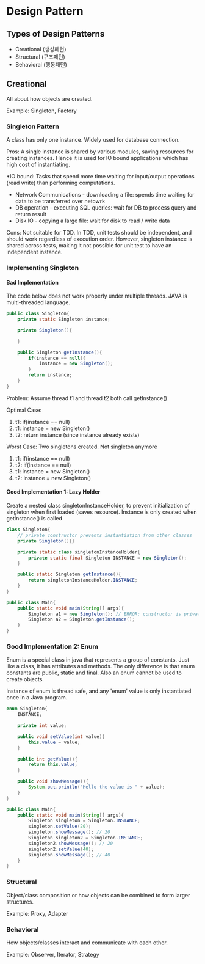# Design Pattern

## Types of Design Patterns
- Creational (생성패턴)
- Structural (구조패턴)
- Behavioral (행동패턴)

## Creational
All about how objects are created.

Example: Singleton, Factory

### Singleton Pattern
A class has only one instance. Widely used for database connection.

Pros: A single instance is shared by various modules, saving resources for creating instances. Hence it is used for IO bound applications which has high cost of instantiating.

*IO bound: Tasks that spend more time waiting for input/output operations (read write) than performing computations. 
* Network Communications - downloading a file: spends time waiting for data to be transferred over netowrk
* DB operation - executing SQL queries: wait for DB to process query and return result
* Disk IO - copying a large file: wait for disk to read / write data

Cons: Not suitable for TDD. In TDD, unit tests should be independent, and should work regardless of execution order. However, singleton instance is shared across tests, making it not possible for unit test to have an independent instance. 

### Implementing Singleton

#### Bad Implementation
 The code below does not work properly under multiple threads. JAVA is multi-threaded language. 
```java
public class Singleton{
    private static Singleton instance;

    private Singleton(){

    }

    public Singleton getInstance(){
        if(instance == null){
            instance = new Singleton();
        }
        return instance;
    }
}
```
Problem: Assume thread t1 and thread t2 both call getInstance()

Optimal Case:
1. t1: if(instance == null)
2. t1: instance = new Singleton()
3. t2: return instance (since instance already exists)

Worst Case: Two singletons created. Not singleton anymore
1. t1: if(instance == null)
2. t2: if(instance == null)
3. t1: instance = new Singleton()
4. t2: instance = new Singleton() 


#### Good Implementation 1: Lazy Holder
Create a nested class singletonInstanceHolder, to prevent initialization of singleton when first loaded (saves resource). Instance is only created when getInstance() is called
```java
class Singleton{
    // private constructor prevents instantiation from other classes
    private Singleton(){} 

    private static class singletonInstanceHolder{
        private static final Singleton INSTANCE = new Singleton();
    }

    public static Singleton getInstance(){
        return singletonInstanceHolder.INSTANCE;
    }
}

public class Main{
    public static void main(String[] args){
        Singleton a1 = new Singleton(); // ERROR: constructor is private
        Singleton a2 = Singleton.getInstance();
    }
}
```

### Good Implementation 2: Enum
Enum is a special class in java that represents a group of constants. Just like a class, it has attributes and methods. The only difference is that enum constants are public, static and final. Also an enum cannot be used to create objects.

Instance of enum is thread safe, and any 'enum' value is only instantiated once in a Java program.

```java
enum Singleton{
    INSTANCE;

    private int value;

    public void setValue(int value){
        this.value = value;
    }

    public int getValue(){
        return this.value;
    }

    public void showMessage(){
        System.out.println("Hello the value is " + value);
    }
}

public class Main{
    public static void main(String[] args){
        Singleton singleton = Singleton.INSTANCE;
        singleton.setValue(20);
        singleton.showMessage(); // 20
        Singleton singleton2 = Singleton.INSTANCE;
        singleton2.showMessage(); // 20
        singleton2.setValue(40);
        singleton.showMessage(); // 40
    }
}
```

### Structural
Object/class composition or how objects can be combined to form larger structures.

Example: Proxy, Adapter

### Behavioral
How objects/classes interact and communicate with each other.

Example: Observer, Iterator, Strategy